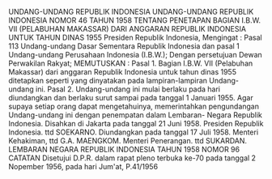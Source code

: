  UNDANG-UNDANG REPUBLIK INDONESIA UNDANG-UNDANG REPUBLIK INDONESIA NOMOR 46 TAHUN 1958 TENTANG PENETAPAN BAGIAN I.B.W. VII (PELABUHAN MAKASSAR) DARI ANGGARAN REPUBLIK INDONESIA UNTUK TAHUN DINAS 1955 Presiden Republik Indonesia,
Mengingat :
 Pasal 113 Undang-undang Dasar Sementara Republik Indonesia dan pasal 1 Undang-undang Perusahaan Indonesia (I.B.W.); Dengan persetujuan Dewan Perwakilan Rakyat;
MEMUTUSKAN :
 Pasal 1. Bagian I.B.W. VII (Pelabuhan Makassar) dari anggaran Republik Indonesia untuk tahun dinas 1955 ditetapkan seperti yang dinyatakan pada lampiran-lampiran Undang-undang ini. Pasal 2. Undang-undang ini mulai berlaku pada hari diundangkan dan berlaku surut sampai pada tanggal 1 Januari 1955. Agar supaya setiap orang dapat mengetahuinya, memerintahkan pengundangan Undang-undang ini dengan penempatan dalam Lembaran- Negara Republik Indonesia. Disahkan di Jakarta pada tanggal 21 Juni 1958. Presiden Republik Indonesia. ttd SOEKARNO. Diundangkan pada tanggal 17 Juli 1958. Menteri Kehakiman, ttd G.A. MAENGKOM. Menteri Penerangan. ttd SUKARDAN. LEMBARAN NEGARA REPUBLIK INDONESIA TAHUN 1958 NOMOR 96 CATATAN Disetujui D.P.R. dalam rapat pleno terbuka ke-70 pada tanggal 2 Nopember 1956, pada hari Jum'at, P.41/1956